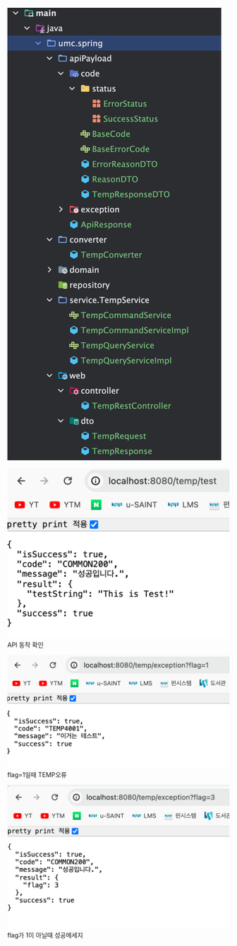 ![img.png](img.png)

![img_1.png](img_1.png)
API 동작 확인

![img_2.png](img_2.png)
flag=1일때 TEMP오류

![img_3.png](img_3.png)
flag가 1이 아닐때 성공메세지